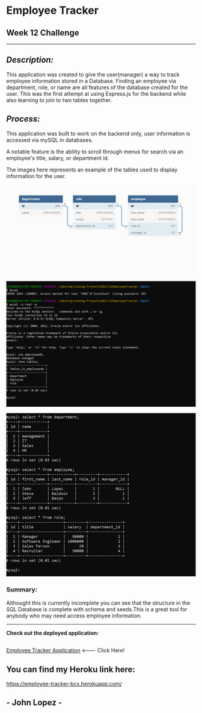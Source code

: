 # Employee Tracker 

## Week 12 Challenge

---
## *Description:* 

This application was created to give the user(manager) a way to track employee information stored in a Database. Finding an employee via department, role, or name are all features of the database created for the user. This was the first attempt at using Express.js for the backend while also learning to join to two tables together.

## *Process:*

This application was built to work on the backend only, user information is accessed via mySQL in databases.

A notable feature is the ability to scroll through menus for search via an employee's title, salary, or department id. 

The images here represents an example of the tables used to display information for the user.  

![Employee Tracker Images](/Assets/12-sql-homework-demo-01.png)

![Employee Tracker Images](/Assets/tables.png)

![Employee Tracker Images](/Assets/tables2.png)


### Summary: 

Althought this is currently incomplete you can see that the structure in the SQL Database is complete with schema and seeds.This is a great tool for anybody who may need access employee information. 


--- 
**Check out the deployed application:**
## 
[Employee Tracker Application](https://github.com/Think-Again-Coder/Employee-Tracker) <--- Click Here!
## You can find my Heroku link here: 
https://employee-tracker-bcs.herokuapp.com/

## - John Lopez -

